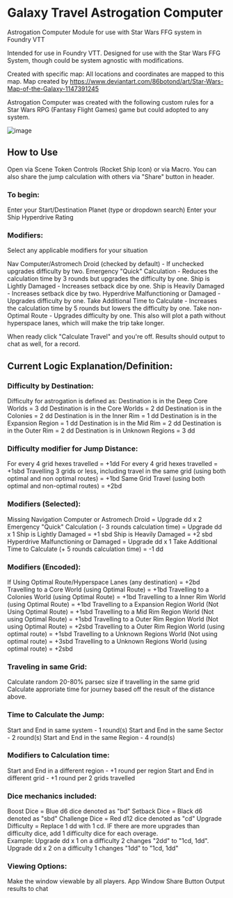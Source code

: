 # Galaxy Travel Astrogation Computer
Astrogation Computer Module for use with Star Wars FFG system in Foundry VTT

Intended for use in Foundry VTT.  Designed for use with the Star Wars FFG System, though could be system agnostic with modifications. 

Created with specific map: All locations and coordinates are mapped to this map.
Map created by https://www.deviantart.com/86botond/art/Star-Wars-Map-of-the-Galaxy-1147391245

Astrogation Computer was created with the following custom rules for a Star Wars RPG (Fantasy Flight Games) game but could adopted to any system.

![image](https://github.com/user-attachments/assets/29fbdb3d-f171-46ac-87e9-cec97218d512)

## How to Use
Open via Scene Token Controls (Rocket Ship Icon) or via Macro.
You can also share the jump calculation with others via "Share" button in header.

### To begin:
Enter your Start/Destination Planet (type or dropdown search)
Enter your Ship Hyperdrive Rating

### Modifiers:
Select any applicable modifiers for your situation

Nav Computer/Astromech Droid (checked by default) - If unchecked upgrades difficulty by two.
Emergency "Quick" Calculation - Reduces the calculation time by 3 rounds but upgrades the difficulty by one.
Ship is Lightly Damaged - Increases setback dice by one.
Ship is Heavily Damaged - Increases setback dice by two.
Hyperdrive Malfunctioning or Damaged - Upgrades difficulty by one.
Take Additional Time to Calculate - Increases the calculation time by 5 rounds but lowers the difficulty by one. 
Take non-Optimal Route - Upgrades difficulty by one.  This also will plot a path without hyperspace lanes, which will make the trip take longer.

When ready click "Calculate Travel" and you're off.  Results should output to chat as well, for a record.

## Current Logic Explanation/Definition:

### Difficulty by Destination:
Difficulty for astrogation is defined as:
Destination is in the Deep Core Worlds = 3 dd
Destination is in the Core Worlds = 2 dd
Destination is in the Colonies = 2 dd
Destination is in the Inner Rim = 1 dd
Destination is in the Expansion Region = 1 dd
Destination is in the Mid Rim = 2 dd
Destination is in the Outer Rim = 2 dd
Destination is in Unknown Regions = 3 dd

### Difficulty modifier for Jump Distance:
For every 4 grid hexes travelled = +1dd
For every 4 grid hexes travelled = +1sbd
Travelling 3 grids or less, including travel in the same grid (using both optimal and non optimal routes) = +1bd
Same Grid Travel (using both optimal and non-optimal routes) = +2bd

### Modifiers (Selected):
Missing Navigation Computer or Astromech Droid = Upgrade dd x 2
Emergency "Quick" Calculation (- 3 rounds calculation time) = Upgrade dd x 1
Ship is Lightly Damaged = +1 sbd
Ship is Heavily Damaged = +2 sbd
Hyperdrive Malfunctioning or Damaged = Upgrade dd x 1
Take Additional Time to Calculate (+ 5 rounds calculation time) = -1 dd

### Modifiers (Encoded):
If Using Optimal Route/Hyperspace Lanes (any destination) = +2bd
Travelling to a Core World (using Optimal Route) = +1bd
Travelling to a Colonies World (using Optimal Route) = +1bd
Travelling to a Inner Rim World (using Optimal Route) = +1bd
Travelling to a Expansion Region World (Not Using Optimal Route) = +1sbd
Travelling to a Mid Rim Region World (Not using Optimal Route) = +1sbd
Travelling to a Outer Rim Region World (Not using Optimal Route) = +2sbd
Travelling to a Outer Rim Region World (using optimal route) = +1sbd
Travelling to a Unknown Regions World (Not using optimal route) = +3sbd
Travelling to a Unknown Regions World (using optimal route) = +2sbd

### Traveling in same Grid:
Calculate random 20-80% parsec size if travelling in the same grid
Calculate approriate time for journey based off the result of the distance above. 

### Time to Calculate the Jump:
Start and End in same system - 1 round(s)
Start and End in the same Sector - 2 round(s)
Start and End in the same Region - 4 round(s)

### Modifiers to Calculation time:
Start and End in a different region - +1 round per region
Start and End in different grid - +1 round per 2 grids travelled

### Dice mechanics included:
Boost Dice = Blue d6 dice denoted as "bd"
Setback Dice = Black d6 denoted as "sbd"
Challenge Dice = Red d12 dice denoted as "cd"
Upgrade Difficulty = Replace 1 dd with 1 cd.  IF there are more upgrades than difficulty dice, add 1 difficulty dice for each overage.  
Example: Upgrade dd x 1 on a difficulty 2 changes "2dd" to "1cd, 1dd".  Upgrade dd x 2 on a difficulty 1 changes "1dd" to "1cd, 1dd"

### Viewing Options:
Make the window viewable by all players. App Window Share Button
Output results to chat
